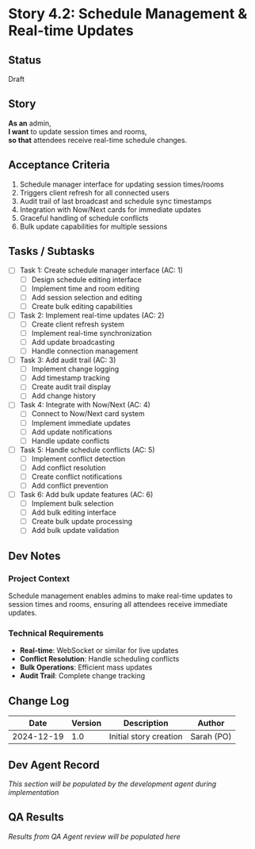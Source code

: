 # Story 4.2: Schedule Management & Real-time Updates

## Status
Draft

## Story
**As an** admin,  
**I want** to update session times and rooms,  
**so that** attendees receive real-time schedule changes.

## Acceptance Criteria
1. Schedule manager interface for updating session times/rooms
2. Triggers client refresh for all connected users
3. Audit trail of last broadcast and schedule sync timestamps
4. Integration with Now/Next cards for immediate updates
5. Graceful handling of schedule conflicts
6. Bulk update capabilities for multiple sessions

## Tasks / Subtasks
- [ ] Task 1: Create schedule manager interface (AC: 1)
  - [ ] Design schedule editing interface
  - [ ] Implement time and room editing
  - [ ] Add session selection and editing
  - [ ] Create bulk editing capabilities
- [ ] Task 2: Implement real-time updates (AC: 2)
  - [ ] Create client refresh system
  - [ ] Implement real-time synchronization
  - [ ] Add update broadcasting
  - [ ] Handle connection management
- [ ] Task 3: Add audit trail (AC: 3)
  - [ ] Implement change logging
  - [ ] Add timestamp tracking
  - [ ] Create audit trail display
  - [ ] Add change history
- [ ] Task 4: Integrate with Now/Next (AC: 4)
  - [ ] Connect to Now/Next card system
  - [ ] Implement immediate updates
  - [ ] Add update notifications
  - [ ] Handle update conflicts
- [ ] Task 5: Handle schedule conflicts (AC: 5)
  - [ ] Implement conflict detection
  - [ ] Add conflict resolution
  - [ ] Create conflict notifications
  - [ ] Add conflict prevention
- [ ] Task 6: Add bulk update features (AC: 6)
  - [ ] Implement bulk selection
  - [ ] Add bulk editing interface
  - [ ] Create bulk update processing
  - [ ] Add bulk update validation

## Dev Notes
### Project Context
Schedule management enables admins to make real-time updates to session times and rooms, ensuring all attendees receive immediate updates.

### Technical Requirements
- **Real-time**: WebSocket or similar for live updates
- **Conflict Resolution**: Handle scheduling conflicts
- **Bulk Operations**: Efficient mass updates
- **Audit Trail**: Complete change tracking

## Change Log
| Date | Version | Description | Author |
|------|---------|-------------|---------|
| 2024-12-19 | 1.0 | Initial story creation | Sarah (PO) |

## Dev Agent Record
*This section will be populated by the development agent during implementation*

## QA Results
*Results from QA Agent review will be populated here*
